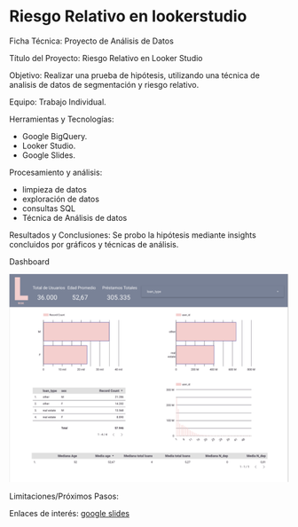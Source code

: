 # Riesgo Relativo en lookerstudio

Ficha Técnica: Proyecto de Análisis de Datos

Título del Proyecto: Riesgo Relativo en Looker Studio

Objetivo:
Realizar una prueba de hipótesis, utilizando una técnica de analisis de datos de segmentación y riesgo relativo.

Equipo:
Trabajo Individual.

Herramientas y Tecnologías:
- Google BigQuery.
- Looker Studio.
- Google Slides.

Procesamiento y análisis:
- limpieza de datos
- exploración de datos
- consultas SQL
- Técnica de Análisis de datos
  
Resultados y Conclusiones:
Se probo la hipótesis mediante insights concluidos por gráficos y técnicas de análisis.

Dashboard

![Dashboard](dashboard.png)


Limitaciones/Próximos Pasos:

Enlaces de interés:
[google slides](https://docs.google.com/presentation/d/1eBlx9hKla9FAeFiUN3BKeECJP97DlD57f0p1xYaDhSE/edit?usp=sharing)
